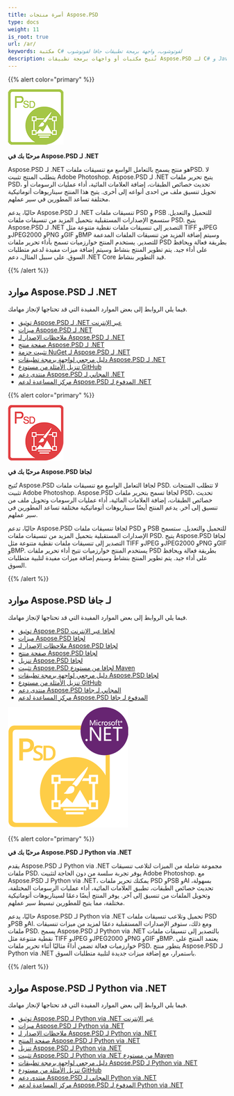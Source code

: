 ```yaml
---
title: أسرة منتجات Aspose.PSD
type: docs
weight: 11
is_root: true
url: /ar/
keywords: مكتبة C# لفوتوشوب، واجهة برمجة تطبيقات جافا لفوتوشوب
description: تُتيح مكتبات أو واجهات برمجة تطبيقات Aspose.PSD لـ C# و Java إمكانية التعامل بشكل واسع مع تنسيقات ملفات PSD. لا تتطلب المنتجات تثبيت Adobe Photoshop وتدعم تنسيقات ملفات PSD و PSB لتحميلها وتعديلها وتحويلها إلى تنسيقات ملفات نقطية مختلفة مثل TIFF وJPEG وJPEG2000 وPNG وGIF وBMP.
---
```


{{% alert color="primary" %}} 

**![شعار منتج Aspose.PSD لـ .NET](home_1.png)**

**مرحبًا بك في Aspose.PSD لـ .NET**

Aspose.PSD لـ .NET هو منتج يسمح بالتعامل الواسع مع تنسيقات ملفاتPSD. لا يتطلب المنتج تثبيت Adobe Photoshop. Aspose.PSD لـ .NET يتيح تحرير ملفات PSD، تحديث خصائص الطبقات، إضافة العلامات المائية، أداء عمليات الرسومات أو تحويل تنسيق ملف من احدى أنواعه إلى أخرى. يتيح هذا المنتج سيناريوهات أتوماتيكية مختلفة تساعد المطورين في سير عملهم.

حاليًا، يدعم Aspose.PSD لـ .NET تنسيقات ملفات PSD و PSB للتحميل والتعديل. ستسمح الإصدارات المستقبلية بتحميل المزيد من تنسيقات ملفات PSD. يتيح Aspose.PSD لـ .NET التصدير إلى تنسيقات ملفات نقطية متنوعة مثل TIFF وJPEG وJPEG2000 وPNG وGIF وBMP وسيتم إضافة المزيد من تنسيقات الملفات المدعمة للتصدير. يستخدم المنتج خوارزميات تسمح بأداء تحرير ملفات PSD بطريقة فعالة ويحافظ على أداء جيد. يتم تطوير المنتج بنشاط وسيتم إضافة ميزات مفيدة لدعم متطلبات السوق. على سبيل المثال، دعم .NET Core قيد التطوير بنشاط.

{{% /alert %}} 

## **موارد Aspose.PSD لـ .NET**

فيما يلي الروابط إلى بعض الموارد المفيدة التي قد تحتاجها لإنجاز مهامك.

- [توثيق Aspose.PSD لـ .NET عبر الإنترنت](/psd/ar/net/)
- [ميزات Aspose.PSD لـ .NET](/psd/ar/net/features/)
- [ملاحظات الإصدار لـ Aspose.PSD لـ .NET](/psd/ar/net/release-notes/)
- [صفحة منتج Aspose.PSD لـ .NET](https://products.aspose.com/psd/net)
- [تثبيت حزمة NuGet لـ Aspose.PSD لـ .NET](https://www.nuget.org/packages/Aspose.PSD/)
- [دليل مرجعي لواجهة برمجة تطبيقات Aspose.PSD لـ .NET](https://reference.aspose.com/net/psd)
- [تنزيل الأمثلة من مستودع GitHub](https://github.com/aspose-psd/Aspose.PSD-for-.NET)
- [منتدى دعم Aspose.PSD المجاني لـ .NET](https://forum.aspose.com/c/psd)
- [مركز المساعدة لدعم Aspose.PSD المدفوع لـ .NET](https://helpdesk.aspose.com/)

{{% alert color="primary" %}} 

**![شعار منتج Aspose.PSD لجافا](aspose-psd-for-java-home_1.png)**

**مرحبًا بك في Aspose.PSD لجافا**

تُتيح Aspose.PSD لجافا التعامل الواسع مع تنسيقات ملفات PSD. لا تتطلب المنتجات تثبيت Adobe Photoshop. Aspose.PSD لجافا تسمح بتحرير ملفات PSD، تحديث خصائص الطبقات، إضافة العلامات المائية، أداء عمليات الرسومات وتحويل ملف من تنسيق إلى آخر. يدعم المنتج أيضًا سيناريوهات أتوماتيكية مختلفة تساعد المطورين في سير عملهم.

حاليًا، تدعم Aspose.PSD لجافا تنسيقات ملفات PSD و PSB للتحميل والتعديل. ستسمح الإصدارات المستقبلية بتحميل المزيد من تنسيقات ملفات PSD. يتيح Aspose.PSD لجافا التصدير إلى تنسيقات ملفات نقطية متنوعة مثل TIFF وJPEG وJPEG2000 وPNG وGIF وBMP. يستخدم المنتج خوارزميات تتيح أداء تحرير ملفات PSD بطريقة فعالة ويحافظ على أداء جيد. يتم تطوير المنتج بنشاط وسيتم إضافة ميزات مفيدة لتلبية متطلبات السوق.

{{% /alert %}} 

## **موارد Aspose.PSD لـ جافا**

فيما يلي الروابط إلى بعض الموارد المفيدة التي قد تحتاجها لإنجاز مهامك.

- [توثيق Aspose.PSD لجافا عبر الإنترنت](/psd/ar/java/)
- [ميزات Aspose.PSD لجافا](/psd/ar/java/features/)
- [ملاحظات الإصدار لـ Aspose.PSD لجافا](/psd/ar/java/release-notes/)
- [صفحة منتج Aspose.PSD لجافا](https://products.aspose.com/psd/java)
- [تنزيل Aspose.PSD لجافا](https://repository.aspose.com/webapp/#/artifacts/browse/tree/General/repo/com/aspose/aspose-psd)
- [تثبيت Aspose.PSD لجافا من مستودع Maven](/psd/ar/java/installation/)
- [دليل مرجعي لواجهة برمجة تطبيقات Aspose.PSD لجافا](https://reference.aspose.com/java/psd)
- [تنزيل الأمثلة من مستودع GitHub](https://github.com/aspose-psd/Aspose.PSD-for-Java)
- [منتدى دعم Aspose.PSD المجاني لـ جافا](https://forum.aspose.com/c/psd)
- [مركز المساعدة لدعم Aspose.PSD المدفوع لـ جافا](https://helpdesk.aspose.com/)

![شعار منتج Aspose.PSD لـ Python via .NET](aspose-psd-for-python-home_1.png)

{{% alert color="primary" %}} 

**مرحبًا بك في Aspose.PSD لـ Python via .NET**

يقدم Aspose.PSD لـ Python via .NET مجموعة شاملة من الميزات لتلاعب تنسيقات ملفات PSD. يوفر تجربة سلسة من دون الحاجة لتثبيت Adobe Photoshop. مع Aspose.PSD لـ Python via .NET، يمكنك تحرير ملفات PSD وPSB وAI بسهولة، تحديث خصائص الطبقات، تطبيق العلامات المائية، أداء عمليات الرسومات المختلفة، وتحويل الملفات من تنسيق إلى آخر. يوفر المنتج أيضًا دعمًا لسيناريوهات أتوماتيكية مختلفة، مما يتيح للمطورين تبسيط سير عملهم.

حاليًا، يدعم Aspose.PSD لـ Python via .NET تحميل وتلاعب تنسيقات ملفات PSD وPSB وAI. ومع ذلك، ستوفر الإصدارات المستقبلية دعمًا لمزيد من ميزات تنسيقات ملفات PSD. يسمح Aspose.PSD لـ Python via .NET بالتصدير إلى تنسيقات ملفات نقطية متنوعة مثل TIFF وJPEG وJPEG2000 وPNG وGIF وBMP. يعتمد المنتج على خوارزميات فعالة تضمن أداءً مثاليًا أثناء تحرير ملفات PSD. يتطور منتج Aspose.PSD لـ Python via .NET باستمرار، مع إضافة ميزات جديدة لتلبية متطلبات السوق.

{{% /alert %}} 

## **موارد Aspose.PSD لـ Python via .NET**

فيما يلي الروابط إلى بعض الموارد المفيدة التي قد تحتاجها لإنجاز مهامك.

- [توثيق Aspose.PSD لـ Python via .NET عبر الإنترنت](/psd/ar/python-net/)
- [ميزات Aspose.PSD لـ Python via .NET](/psd/ar/python-net/features/)
- [ملاحظات الإصدار لـ Aspose.PSD لـ Python via .NET](/psd/ar/python-net/release-notes/)
- [صفحة المنتج Aspose.PSD لـ Python via .NET](https://products.aspose.com/psd/python-net)
- [تنزيل Aspose.PSD لـ Python via .NET](https://repository.aspose.com/webapp/#/artifacts/browse/tree/General/repo/com/aspose/aspose-psd)
- [تثبيت Aspose.PSD لـ Python via .NET من مستودع Maven](/psd/ar/python-net/installation/)
- [دليل مرجعي لواجهة برمجة تطبيقات Aspose.PSD لـ Python via .NET](https://reference.aspose.com/python-net/psd)
- [تنزيل الأمثلة من مستودع GitHub](https://github.com/aspose-psd/Aspose.PSD-for-Python-Net)
- [منتدى دعم Aspose.PSD المجاني لـ Python via .NET](https://forum.aspose.com/c/psd)
- [مركز المساعدة لدعم Aspose.PSD المدفوع لـ Python via .NET](https://helpdesk.aspose.com/)